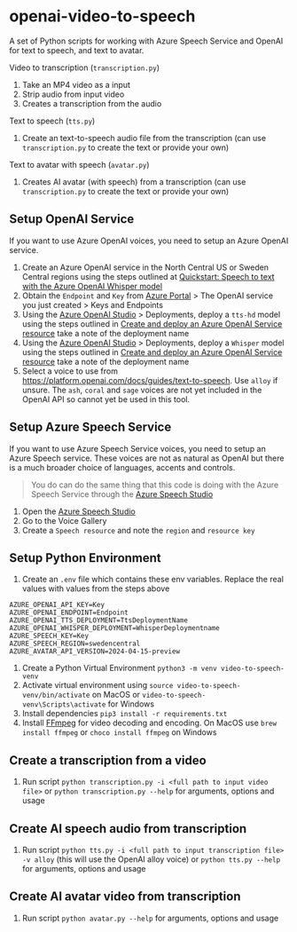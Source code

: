 # openai-video-to-speech
A set of Python scripts for working with Azure Speech Service and OpenAI for text to speech, and text to avatar.

Video to transcription (`transcription.py`)
1. Take an MP4 video as a input
1. Strip audio from input video
1. Creates a transcription from the audio

Text to speech (`tts.py`)
1. Create an text-to-speech audio file from the transcription (can use `transcription.py` to create the text or provide your own)

Text to avatar with speech (`avatar.py`)
1. Creates AI avatar (with speech) from a  transcription (can use `transcription.py` to create the text or provide your own)

## Setup OpenAI Service
If you want to use Azure OpenAI voices, you need to setup an Azure OpenAI service.

1. Create an Azure OpenAI service in the North Central US or Sweden Central regions using the steps outlined at [Quickstart: Speech to text with the Azure OpenAI Whisper model](https://learn.microsoft.com/en-gb/azure/ai-services/openai/whisper-quickstart?tabs=command-line%2Cpython-new&pivots=programming-language-python)
1. Obtain the `Endpoint` and `Key` from [Azure Portal](https://portal.azure.com/) > The OpenAI service you just created > Keys and Endpoints
1. Using the [Azure OpenAI Studio](https://oai.azure.com/) > Deployments, deploy a `tts-hd` model using the steps outlined in [Create and deploy an Azure OpenAI Service resource](https://learn.microsoft.com/en-gb/azure/ai-services/openai/how-to/create-resource?pivots=web-portal#deploy-a-model) take a note of the deployment name
1. Using the [Azure OpenAI Studio](https://oai.azure.com/) > Deployments, deploy a `Whisper` model using the steps outlined in [Create and deploy an Azure OpenAI Service resource](https://learn.microsoft.com/en-gb/azure/ai-services/openai/how-to/create-resource?pivots=web-portal#deploy-a-model) take a note of the deployment name
1. Select a voice to use from https://platform.openai.com/docs/guides/text-to-speech. Use `alloy` if unsure. The `ash`, `coral` and `sage` voices are not yet included in the OpenAI API so cannot yet be used in this tool.

## Setup Azure Speech Service
If you want to use Azure Speech Service voices, you need to setup an Azure Speech service. These voices are not as natural as OpenAI but there is a much broader choice of languages, accents and controls.

> You do can do the same thing that this code is doing with the Azure Speech Service through the [Azure Speech Studio](https://speech.microsoft.com/portal)

1. Open the [Azure Speech Studio](https://speech.microsoft.com/portal)
1. Go to the Voice Gallery
1. Create a `Speech resource` and note the `region` and `resource key`

## Setup Python Environment
1. Create an `.env` file which contains these env variables. Replace the real values with values from the steps above
```
AZURE_OPENAI_API_KEY=Key
AZURE_OPENAI_ENDPOINT=Endpoint
AZURE_OPENAI_TTS_DEPLOYMENT=TtsDeploymentName
AZURE_OPENAI_WHISPER_DEPLOYMENT=WhisperDeploymentname
AZURE_SPEECH_KEY=Key
AZURE_SPEECH_REGION=swedencentral
AZURE_AVATAR_API_VERSION=2024-04-15-preview
```
1. Create a Python Virtual Environment `python3 -m venv video-to-speech-venv`
1. Activate virtual environment using `source video-to-speech-venv/bin/activate` on MacOS or `video-to-speech-venv\Scripts\activate` for Windows 
1. Install dependencies `pip3 install -r requirements.txt`
1. Install [FFmpeg](https://ffmpeg.org) for video decoding and encoding. On MacOS use `brew install ffmpeg` or `choco install ffmpeg` on Windows

## Create a transcription from a video
1. Run script `python transcription.py -i <full path to input video file>` or `python transcription.py --help` for arguments, options and usage

## Create AI speech audio from transcription
1. Run script `python tts.py -i <full path to input transcription file> -v alloy` (this will use the OpenAI alloy voice) or `python tts.py --help` for arguments, options and usage

## Create AI avatar video from transcription
1. Run script `python avatar.py --help` for arguments, options and usage

